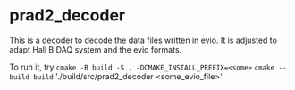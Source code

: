 # prad2_decoder

This is a decoder to decode the data files written in evio.
It is adjusted to adapt Hall B DAQ system and the evio formats.

To run it, try
`cmake -B build -S . -DCMAKE_INSTALL_PREFIX=<some>`
`cmake --build build`
'./build/src/prad2_decoder <some_evio_file>'
